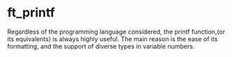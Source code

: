 # ft_printf
Regardless of the programming language considered, the printf function,(or its equivalents) is always highly useful. The main reason is the ease of its formatting, and the support of diverse types in variable numbers.
